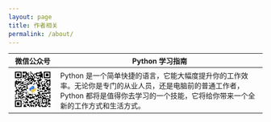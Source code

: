 ```yaml
---
layout: page
title: 作者相关
permalink: /about/
---
```


| 微信公众号                      | Python 学习指南                                              |
| ------------------------------- | ------------------------------------------------------------ |
| ![HCPython](./img/HCPython.jpg) | Python 是一个简单快捷的语言，它能大幅度提升你的工作效率。无论你是专门的从业人员，还是电脑前的普通工作者，Python 都将是值得你去学习的一个技能，它将给你带来一个全新的工作方式和生活方式。 |





